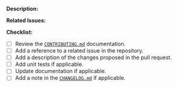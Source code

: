 **Description:**

<!-- Add a detailed description of the change and the rationale -->

**Related Issues:**

<!-- Add related issue references -->
<!-- You are strongly encouraged to create an issue for any change to allow for
discussion on the proposed change before actually making the changes and
proposing them via a Pull Request. -->

**Checklist:**

- [ ] Review the [`CONTRIBUTING.md`](../blob/main/CONTRIBUTING.md)
      documentation.
- [ ] Add a reference to a related issue in the repository.
- [ ] Add a description of the changes proposed in the pull request.
- [ ] Add unit tests if applicable.
- [ ] Update documentation if applicable.
- [ ] Add a note in the [`CHANGELOG.md`](../blob/main/CHANGELOG.md) if
      applicable.
